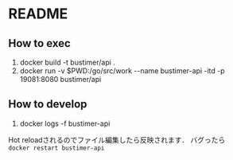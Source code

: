 # README
## How to exec
1. docker build -t bustimer/api .
2. docker run -v $PWD:/go/src/work --name bustimer-api -itd -p 19081:8080 bustimer/api

## How to develop
1. docker logs -f bustimer-api

Hot reloadされるのでファイル編集したら反映されます．
バグったら  
`docker restart bustimer-api`
